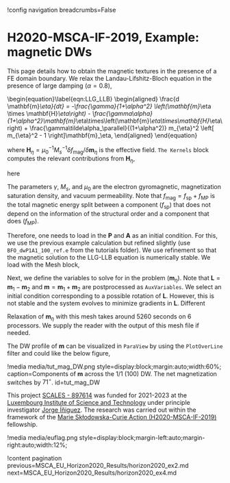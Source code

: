 !config navigation breadcrumbs=False

# H2020-MSCA-IF-2019, Example: magnetic DWs

This page details how to obtain the magnetic textures in the presence of a FE domain boundary. We relax the Landau-Lifshitz-Bloch equation in the presence of large damping ($\alpha = 0.8$),

\begin{equation}\label{eqn:LLG_LLB}
  \begin{aligned}
    \frac{d \mathbf{m}_\eta}{dt} = -\frac{\gamma}{1+\alpha^2} \left(\mathbf{m}_\eta \times \mathbf{H}_\eta\right) - \frac{\gamma\alpha}{1+\alpha^2}\mathbf{m}_\eta\times\left(\mathbf{m}_\eta\times\mathbf{H}_\eta\right) + \frac{\gamma\tilde\alpha_\parallel}{(1+\alpha^2)} m_{\eta}^2 \left[ m_{\eta}^2 - 1 \right]\mathbf{m}_\eta,
  \end{aligned}
\end{equation}

where $\mathbf{H}_\eta = \mu_0^{-1} M_s^{-1} \delta f_\mathrm{mag} / \delta \mathbf{m}_\eta$ is the effective field. `The Kernels` block computes the relevant contributions from $\mathbf{H}_\eta$,

here

The parameters $\gamma$, $M_s$, and $\mu_0$ are the electron gyromagnetic, magnetization saturation density, and vacuum permeability. Note that $f_\mathrm{mag} = f_\mathrm{sp} + f_\mathrm{MP}$ is the total magnetic energy split between a component ($f_\mathrm{sp}$) that does not depend on the information of the structural order and a component that does ($f_\mathrm{MP}$).

Therefore, one needs to load in the $\mathbf{P}$ and $\mathbf{A}$ as an initial condition. For this, we use the previous example calculation but refined slightly (use `BFO_dwP1A1_100_ref.e` from the tutorials folder). We use refinement so that the magnetic solution to the LLG-LLB equation is numerically stable. We load with the Mesh block,

Next, we define the variables to solve for in the problem ($\mathbf{m}_\eta$). Note that $\mathbf{L} = \mathbf{m}_1 - \mathbf{m}_2$ and $\mathbf{m} = \mathbf{m}_1 + \mathbf{m}_2$ are postprocessed as `AuxVariables`. We select an initial condition corresponding to a possible rotation of $\mathbf{L}$. However, this is not stable and the system evolves to minimize gradients in $\mathbf{L}$. Different


Relaxation of $\mathbf{m}_\eta$ with this mesh takes around 5260 seconds on 6 processors. We supply the reader with the output of this mesh file if needed.

The DW profile of $\mathbf{m}$ can be visualized in `ParaView` by using the `PlotOverLine` filter and could like the below figure,

!media media/tut_mag_DW.png style=display:block;margin:auto;width:60%; caption=Components of $\mathbf{m}$ across the 1/1 (100) DW. The net magnetization switches by $71^\circ$. id=tut_mag_DW

This project [SCALES - 897614](https://cordis.europa.eu/project/id/897614) was funded for 2021-2023 at the [Luxembourg Institute of Science and Technology](https://www.list.lu/) under principle investigator [Jorge Íñiguez](https://sites.google.com/site/jorgeiniguezresearch/). The research was carried out within the framework of the [Marie Skłodowska-Curie Action (H2020-MSCA-IF-2019)](https://ec.europa.eu/info/funding-tenders/opportunities/portal/screen/opportunities/topic-details/msca-if-2020) fellowship.

!media media/euflag.png style=display:block;margin-left:auto;margin-right:auto;width:12%;

!content pagination previous=MSCA_EU_Horizon2020_Results/horizon2020_ex2.md next=MSCA_EU_Horizon2020_Results/horizon2020_ex4.md
